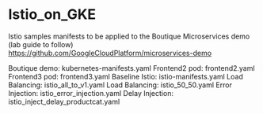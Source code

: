 # Istio_on_GKE
Istio samples manifests to be applied to the Boutique Microservices demo (lab guide to follow)
https://github.com/GoogleCloudPlatform/microservices-demo

Boutique demo:    kubernetes-manifests.yaml
Frontend2 pod:    frontend2.yaml
Frontend3 pod:    frontend3.yaml
Baseline Istio:   istio-manifests.yaml
Load Balancing:   istio_all_to_v1.yaml
Load Balancing:   istio_50_50.yaml
Error Injection:  istio_error_injection.yaml
Delay Injection:  istio_inject_delay_productcat.yaml

